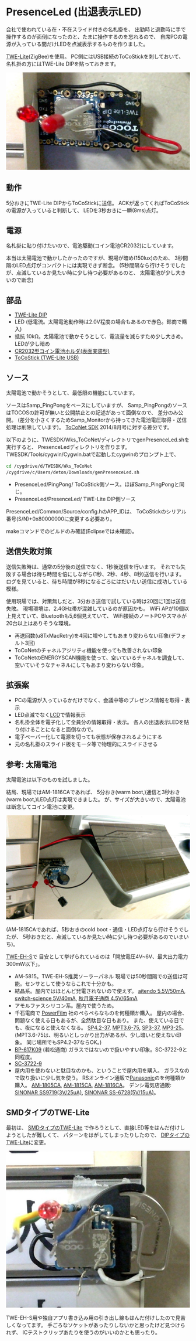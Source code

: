 # PresenceLed (出退表示LED)

会社で使われている在・不在スライド付きの名札掛を、
出勤時と退勤時に手で操作するのが面倒になったのと、たまに操作するのを忘れるので、
自席PCの電源が入っている間だけLEDを点滅表示するものを作りました。

[TWE-Lite](http://www.tocos-wireless.com/jp/products/TWE-Lite-DIP/)(ZigBee)を使用。
PC側にはUSB接続のToCoStickを刺しておいて、
名札掛の方にはTWE-Lite DIPを貼っておきます。

![画像](https://github.com/deton/presenceled/raw/master/PresenceLed.jpg)

## 動作
5分おきにTWE-Lite DIPからToCoStickに送信。
ACKが返ってくればToCoStickの電源が入っていると判断して、
LEDを3秒おきに一瞬(8ms)点灯。

## 電源
名札掛に貼り付けたいので、電池駆動(コイン電池CR2032)にしています。

本当は太陽電池で動かしたかったのですが、現場が暗め(150lux)のため、
3秒間隔のLED点灯がコンパクトには実現できず断念。
(5秒間隔なら行けそうでしたが、点滅しているか見たい時に少し待つ必要があるのと、
太陽電池が少し大きいので断念)

## 部品
* [TWE-Lite DIP](http://tocos-wireless.com/jp/products/TWE-Lite-DIP/)
* LED (低電流。太陽電池動作時は2.0V程度の場合もあるので赤色。鈴商で購入)
* 抵抗 10kΩ。太陽電池で動かそうとして、電流量を減らすため少し大きめ。
  LEDが少し暗め
* [CR2032型コイン電池ホルダ(表面実装型)](http://www.switch-science.com/catalog/47/)
* [ToCoStick (TWE-Lite USB)](http://tocos-wireless.com/jp/products/TWE-Lite-USB/)

## ソース
太陽電池で動かそうとして、最低限の機能にしています。

ソースはSamp_PingPongをベースにしていますが、
Samp_PingPongのソースはTOCOSの許可が無いと公開禁止との記述があって面倒なので、
差分のみ公開。
(差分を小さくするためSamp_Monitorから持ってきた電池電圧取得・送信処理は削除しています)。
[ToCoNet SDK](http://www.tocos-wireless.com/jp/products/ToCoNet/TWESDK.html) 2014/8月号に対する差分です。

以下のように、TWESDK/Wks_ToCoNet/ディレクトリでgenPresenceLed.shを実行すると、
PresenceLedディレクトリを作ります。
TWESDK/Tools/cygwin/Cygwin.batで起動したcygwinのプロンプト上で、
```sh
cd /cygdrive/d/TWESDK/Wks_ToCoNet
/cygdrive/c/Users/deton/Downloads/genPresenceLed.sh
```

* PresenceLed/PingPong/    ToCoStick側ソース。ほぼSamp_PingPongと同じ。
* PresenceLed/PresenceLed/ TWE-Lite DIP側ソース

PresenceLed/Common/Source/config.hのAPP_IDは、
ToCoStickのシリアル番号(S/N)+0x80000000に変更する必要あり。

makeコマンドでのビルドのみ確認(Eclipseでは未確認)。

## 送信失敗対策
送信失敗時は、通常の5分後の送信でなく、1秒後送信を行います。
それでも失敗する場合は待ち時間を倍にしながら(1秒、2秒、4秒、8秒)送信を行います。
ログを見ていると、待ち時間が8秒になるごろにはだいたい送信に成功している模様。

使用現場では、対策無しだと、3分おき送信で試している時は20回に1回は送信失敗。
現場環境は、2.4GHz帯が混雑しているのが原因かも。
WiFi APが10個以上見えていて、Bluetoothも5,6個見えていて、
WiFi接続のノートPCやスマホが20台以上はありそうな環境。

* 再送回数(u8TxMacRetry)を4回に増やしてもあまり変わらない印象(デフォルト3回)
* ToCoNetのチャネルアジリティ機能を使っても改善されない印象
* ToCoNetのENERGYSCAN機能を使って、空いているチャネルを調査して、
  空いていそうなチャネルにしてもあまり変わらない印象。

## 拡張案
* PCの電源が入っているかだけでなく、会議中等のプレゼンス情報を取得・表示
* LED点滅でなく[LCD](http://www.aitendo.com/product/6225)で情報表示
* 名札掛全体を電子化して全員分の情報取得・表示。
  各人の出退表示LEDを貼り付けることになると面倒なので。
* 電子ペーパー化して電源を切っても状態が保存されるようにする
* 元の名札掛のスライド板をモータ等で物理的にスライドさせる

## 参考: 太陽電池
太陽電池は以下のものを試しました。

結局、現場ではAM-1816CAであれば、
5分おき(warm boot,)通信と3秒おき(warm boot,)LED点灯は実現できました。
が、サイズが大きいので、太陽電池は断念してコイン電池に変更。

![AM-1816CA使用画像](https://github.com/deton/presenceled/raw/master/PresenceLedSolar.jpg)

(AM-1815CAであれば、5秒おきのcold boot・通信・LED点灯なら行けそうでしたが、
5秒おきだと、点滅しているか見たい時に少し待つ必要があるのでいまいち)。

[TWE-EH-S](http://tocos-wireless.com/jp/products/TWE-EH-S/)で
目安として挙げられているのは「開放電圧4V~6V、最大出力電力300mW以下」。

* AM-5815。TWE-EH-S推奨ソーラーパネル
  現場では50秒間隔での送信は可能。センサとして使うならこれで十分かも。
* 結晶系。屋内ではほとんど発電されないので使えず。
  [aitendo 5.5V/50mA](http://www.aitendo.com/product/7408),
  [switch-science 5V/40mA](http://www.switch-science.com/catalog/932/),
  [秋月電子通商 4.5V/65mA](http://akizukidenshi.com/catalog/g/gM-06564/)
* アモルファスシリコン系。屋内で使うため。
 * 千石電商で
   [PowerFilm](http://www.powerfilmsolar.com/products/oem-comparison-chart/)
   社のぺらぺらなものを何種類か購入。
   屋内の場合、問題なく使える日もあるが、全然駄目な日もあり。
   また、使えている日でも、夜になると使えなくなる。
   [SP4.2-37](http://www.sengoku.co.jp/mod/sgk_cart/detail.php?code=3CGN-SSMU),
   [MPT3.6-75](http://www.sengoku.co.jp/mod/sgk_cart/detail.php?code=5CFN-TSMT),
   [SP3-37](http://www.sengoku.co.jp/mod/sgk_cart/detail.php?code=8CFN-SSMP),
   [MP3-25](http://www.sengoku.co.jp/mod/sgk_cart/detail.php?code=EEHD-047P)。
   (MPT3.6-75は、明るいとしっかり出力があるが、少し暗いと使えない印象。
   同じ場所でもSP4.2-37ならOK。)
 * [BP-617K09](http://www.wakamatsu-net.com/cgibin/biz/pageshousai.cgi?code=39030015&CATE=3903) (若松通商)
   ガラスではないので扱いやすい印象。SC-3722-9と同程度。
 * [SC-3722-9](http://wingsolar.shop-pro.jp/?pid=34934897)
 * 屋内用を使わないと駄目なのかも、ということで屋内用を購入。
   ガラスなので取り扱いに少し気を使う。
   RSオンライン通販で[Panasonic](http://panasonic.net/energy/amorton/jp/products/index.html)のを何種類か購入。
   [AM-1805CA](http://jp.rs-online.com/web/p/photovoltaic-solar-panels/7600216/),
   [AM-1815CA](http://jp.rs-online.com/web/p/photovoltaic-solar-panels/6646778/),
   [AM-1816CA](http://jp.rs-online.com/web/p/photovoltaic-solar-panels/6646772/)。
   デンシ電気店通販:
   [SINONAR SS9719(3V/25uA)](http://www.denshi-trade.co.jp/ct/index.php?main_page=product_info&cPath=103_129_659&products_id=6559),
   [SINONAR SS-6728(5V/15uA)](http://www.denshi-trade.co.jp/ct/index.php?main_page=product_info&cPath=103_129_659&products_id=6558)。

## SMDタイプのTWE-Lite
最初は、
[SMDタイプのTWE-Lite](http://www.tocos-wireless.com/jp/products/TWE-001Lite.html)
で作ろうとして、直接LED等をはんだ付けしようとしたが難しくて、
パターンをはがしてしまったりしたので、
[DIPタイプのTWE-Lite](http://www.tocos-wireless.com/jp/products/TWE-Lite-DIP/)に変更。

![SMDタイプ画像](https://github.com/deton/presenceled/raw/master/PresenceLedSMD.jpg)

TWE-EH-S用や独自アプリ書き込み用の引き出し線もはんだ付けしたので見苦しくなってます。
手ごろなソケットがあったりしないかと思ったけど見つけられず、
ICテストクリップあたりを使うのがいいのかとも思ったり。
